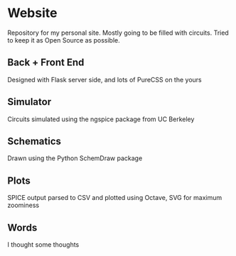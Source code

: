 Website
=======

Repository for my personal site. Mostly going to be filled with circuits. Tried to keep it as Open Source as possible.


## Back + Front End
Designed with Flask server side, and lots of PureCSS on the yours

## Simulator
Circuits simulated using the ngspice package from UC Berkeley

## Schematics
Drawn using the Python SchemDraw package

## Plots
SPICE output parsed to CSV and plotted using Octave, SVG for maximum zoominess

## Words
I thought some thoughts 
